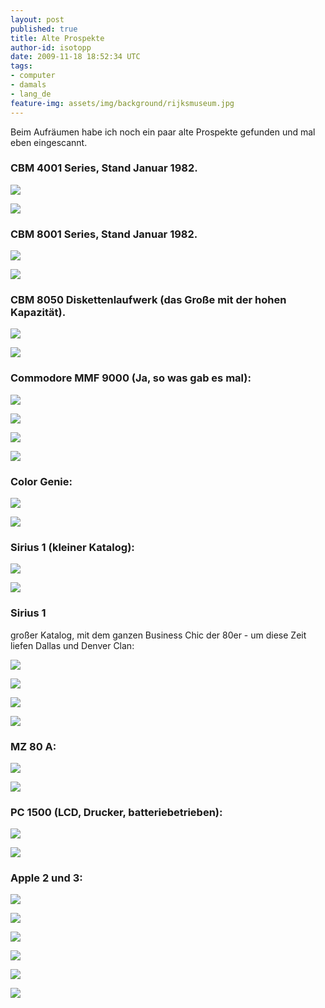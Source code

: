 ```yaml
---
layout: post
published: true
title: Alte Prospekte
author-id: isotopp
date: 2009-11-18 18:52:34 UTC
tags:
- computer
- damals
- lang_de
feature-img: assets/img/background/rijksmuseum.jpg
---
```

Beim Aufräumen habe ich noch ein paar alte Prospekte gefunden und mal eben
eingescannt.

### CBM 4001 Series, Stand Januar 1982.

![](/uploads/cbm4001-vorn.jpg)

![](/uploads/cbm4001-hinten.jpg)

### CBM 8001 Series, Stand Januar 1982.

![](/uploads/cbm8001-vorn.jpg)

![](/uploads/cbm8001-hinten.jpg)

### CBM 8050 Diskettenlaufwerk (das Große mit der hohen Kapazität).

![](/uploads/cbm8050-vorn.jpg)

![](/uploads/cbm8050-hinten.jpg)

### Commodore MMF 9000 (Ja, so was gab es mal):

![](/uploads/mmf9000-1.jpg)

![](/uploads/mmf9000-2.jpg)

![](/uploads/mmf9000-3.jpg)

![](/uploads/mmf9000-4.jpg)

### Color Genie:

![](/uploads/color-genie-vorn.jpg)

![](/uploads/color-genie-hinten.jpg)


### Sirius 1 (kleiner Katalog):

![](/uploads/sirius1-bw-vorn.jpg)

![](/uploads/sirius1-bw-hinten.jpg)

### Sirius 1

großer Katalog, mit dem ganzen Business Chic der 80er - um diese Zeit liefen
Dallas und Denver Clan:

![](/uploads/sirius1-color-1.jpg)

![](/uploads/sirius1-color-2.jpg)

![](/uploads/sirius1-color-3.jpg)

![](/uploads/sirius1-color-4.jpg)

### MZ 80 A:

![](/uploads/mz80-vorn.jpg)

![](/uploads/mz80-hinten.jpg)

### PC 1500 (LCD, Drucker, batteriebetrieben):

![](/uploads/sharp-pc1500-vorn.jpg)

![](/uploads/sharp-pc1500-hinten.jpg)

### Apple 2 und 3:

![](/uploads/apple-1.jpg)

![](/uploads/apple-2.jpg)

![](/uploads/apple-3.jpg)

![](/uploads/apple-4.jpg)

![](/uploads/apple-5.jpg)

![](/uploads/apple-6.jpg)
